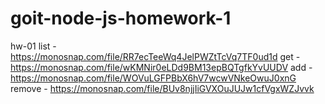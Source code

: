 # goit-node-js-homework-1

hw-01 
list - https://monosnap.com/file/RR7ecTeeWq4JelPWZtTcVq7TF0ud1d
 get - https://monosnap.com/file/wKMNir0eLDd9BM13epBQTgfkYvUUDV
 add - https://monosnap.com/file/WOVuLGFPBbX6hV7wcwVNkeOwuJ0xnG
 remove - https://monosnap.com/file/BUv8njjIiGVXOuJUJw1cfVgxWZJvvk